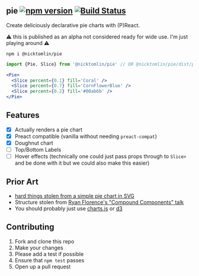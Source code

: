 pie [![npm version](https://badge.fury.io/js/%40nicktomlin%2Fpie.svg)](https://badge.fury.io/js/%40nicktomlin%2Fpie) [![Build Status](https://travis-ci.org/NickTomlin/pie.svg?branch=master)](https://travis-ci.org/NickTomlin/pie)
---

Create deliciously declarative pie charts with (P)React.

:warning: this is published as an alpha not considered ready for wide use. I'm just playing around :warning:

```shell
npm i @nicktomlin/pie
```

```jsx
import {Pie, Slice} from '@nicktomlin/pie' // OR @nicktomlin/pie/dist/pie.preact

<Pie>
  <Slice percent={0.1} fill='Coral' />
  <Slice percent={0.7} fill='CornFlowerBlue' />
  <Slice percent={0.2} fill='#00ab6b' />
</Pie>
```

Features
---

- [x] Actually renders a pie chart
- [x] Preact compatible (vanilla without needing `preact-compat`)
- [x] Doughnut chart
- [ ] Top/Bottom Labels
- [ ] Hover effects (technically one could just pass props through to `Slice>` and be done with it but we could also make this easier)

Prior Art
---

- [hard things stolen from a simple pie chart in SVG](https://hackernoon.com/a-simple-pie-chart-in-svg-dbdd653b6936)
- Structure stolen from [Ryan Florence's "Compound Components" talk](https://www.youtube.com/watch?v=hEGg-3pIHlE)
- You should probably just use [charts.js](http://www.chartjs.org/) or [d3](https://d3js.org/)

Contributing
---

1. Fork and clone this repo
2. Make your changes
3. Please add a test if possible
4. Ensure that `npm test` passes
5. Open up a pull request
